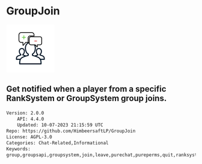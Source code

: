 # GroupJoin
<img src="https://raw.githubusercontent.com/HimbeersaftLP/GroupJoin/0a1fa1a37e2360b19e966b39f60127a33b3f9e9c/icon.png" width="128" height="128" />

## Get notified when a player from a specific RankSystem or GroupSystem group joins.
```properties
Version: 2.0.0
    API: 4.4.0
    Updated: 10-07-2023 21:15:59 UTC
Repo: https://github.com/HimbeersaftLP/GroupJoin
License: AGPL-3.0
Categories: Chat-Related,Informational
Keywords: group,groupsapi,groupsystem,join,leave,purechat,pureperms,quit,ranksystem
```